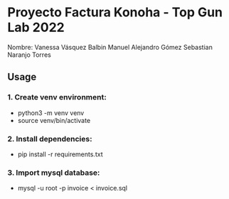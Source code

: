 # Proyecto Factura Konoha - Top Gun Lab 2022

Nombre: Vanessa Vásquez Balbin
        Manuel Alejandro Gómez
        Sebastian Naranjo Torres



## Usage

### 1. Create venv environment:
- python3 -m venv venv
- source venv/bin/activate


### 2. Install dependencies:
- pip install -r requirements.txt


### 3. Import mysql database:
- mysql -u root -p invoice < invoice.sql
